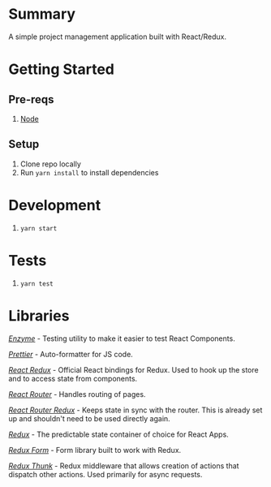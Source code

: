 # Summary

A simple project management application built with React/Redux.

# Getting Started

## Pre-reqs

1. [Node](https://nodejs.org)

## Setup

1. Clone repo locally
1. Run `yarn install` to install dependencies

# Development

1. `yarn start`

# Tests

1. `yarn test`

# Libraries

*[Enzyme](https://github.com/airbnb/enzyme)* - Testing utility to make it easier to test React Components.

*[Prettier](https://github.com/prettier/prettier)* - Auto-formatter for JS code.

*[React Redux](https://github.com/reactjs/react-redux)* - Official React bindings for Redux. Used to hook up the store and to access state from components.

*[React Router](https://reacttraining.com/react-router/)* - Handles routing of pages.

*[React Router Redux](https://github.com/ReactTraining/react-router/tree/master/packages/react-router-redux)* - Keeps state in sync with the router. This is already set up and shouldn't need to be used directly again.

*[Redux](http://redux.js.org/)* - The predictable state container of choice for React Apps.

*[Redux Form](http://redux-form.com/6.6.3/)* - Form library built to work with Redux.

*[Redux Thunk](https://github.com/gaearon/redux-thunk)* - Redux middleware that allows creation of actions that dispatch other actions. Used primarily for async requests.
